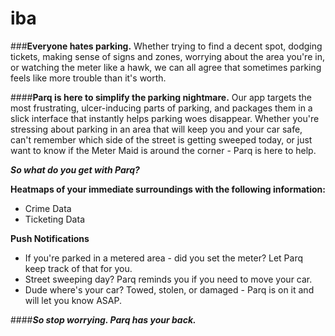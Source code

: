 # iba

###**Everyone hates parking.** 
Whether trying to find a decent spot, dodging tickets, making sense of signs and zones, worrying about the area you're in, or watching the meter like a hawk, we can all agree that sometimes parking feels like more trouble than it's worth.

####**Parq is here to simplify the parking nightmare.** 
Our app targets the most frustrating, ulcer-inducing parts of parking, and packages them in a slick interface that instantly helps parking woes disappear. Whether you're stressing about parking in an area that will keep you and your car safe, can't remember which side of the street is getting sweeped today, or just want to know if the Meter Maid is around the corner - Parq is here to help. 



**_So what do you get with Parq?_** 

**Heatmaps of your immediate surroundings with the following information:**
  *  Crime Data
  *  Ticketing Data
  
**Push Notifications**
  *  If you're parked in a metered area - did you set the meter? Let Parq keep track of that for you. 
  *  Street sweeping day? Parq reminds you if you need to move your car.
  *  Dude where's your car? Towed, stolen, or damaged - Parq is on it and will let you know ASAP. 

####**_So stop worrying. Parq has your back._**
    

  



